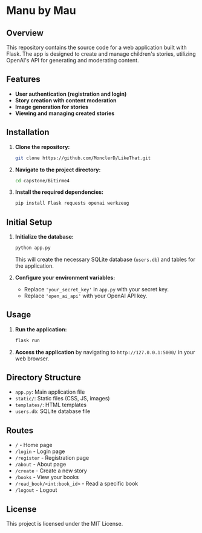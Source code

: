 # Manu by Mau

## Overview
This repository contains the source code for a web application built with Flask. The app is designed to create and manage children's stories, utilizing OpenAI's API for generating and moderating content.

## Features
- **User authentication (registration and login)**
- **Story creation with content moderation**
- **Image generation for stories**
- **Viewing and managing created stories**

## Installation
1. **Clone the repository:**
    ```sh
    git clone https://github.com/MonclerD/LikeThat.git
    ```
2. **Navigate to the project directory:**
    ```sh
    cd capstone/Bitirme4
    ```
3. **Install the required dependencies:**
    ```sh
    pip install Flask requests openai werkzeug
    ```

## Initial Setup
1. **Initialize the database:**
    ```sh
    python app.py
    ```
    This will create the necessary SQLite database (`users.db`) and tables for the application.

2. **Configure your environment variables:**
    - Replace `'your_secret_key'` in `app.py` with your secret key.
    - Replace `'open_ai_api'` with your OpenAI API key.

## Usage
1. **Run the application:**
    ```sh
    flask run
    ```
2. **Access the application** by navigating to `http://127.0.0.1:5000/` in your web browser.

## Directory Structure
- `app.py`: Main application file
- `static/`: Static files (CSS, JS, images)
- `templates/`: HTML templates
- `users.db`: SQLite database file

## Routes
- `/` - Home page
- `/login` - Login page
- `/register` - Registration page
- `/about` - About page
- `/create` - Create a new story
- `/books` - View your books
- `/read_book/<int:book_id>` - Read a specific book
- `/logout` - Logout

## License
This project is licensed under the MIT License.
